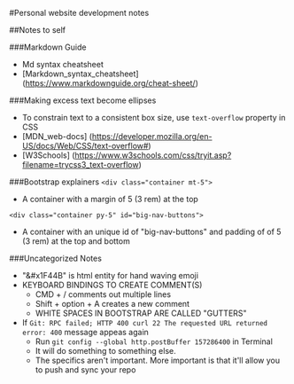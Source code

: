 #Personal website development notes

##Notes to self

###Markdown Guide
- Md syntax cheatsheet
- [Markdown_syntax_cheatsheet] (https://www.markdownguide.org/cheat-sheet/)

###Making excess text become ellipses
- To constrain text to a consistent box size, use `text-overflow` property in CSS
- [MDN_web-docs] (https://developer.mozilla.org/en-US/docs/Web/CSS/text-overflow#)
- [W3Schools] (https://www.w3schools.com/css/tryit.asp?filename=trycss3_text-overflow)

###Bootstrap explainers
`<div class="container mt-5">`
- A container with a margin of 5 (3 rem) at the top

`<div class="container py-5" id="big-nav-buttons">`
- A container with an unique id of "big-nav-buttons" and padding of of 5 (3 rem) at the top and bottom

###Uncategorized Notes
- "&#x1F44B" is html entity for hand waving emoji
- KEYBOARD BINDINGS TO CREATE COMMENT(S)
    - CMD + / comments out multiple lines
    - Shift + option + A creates a new comment
    - WHITE SPACES IN BOOTSTRAP ARE CALLED "GUTTERS"
- If `Git: RPC failed; HTTP 400 curl 22 The requested URL returned error: 400` message appeas again
    - Run `git config --global http.postBuffer 157286400` in Terminal
    - It will do something to something else.
    - The specifics aren't important. More important is that it'll allow you to push and sync your repo
